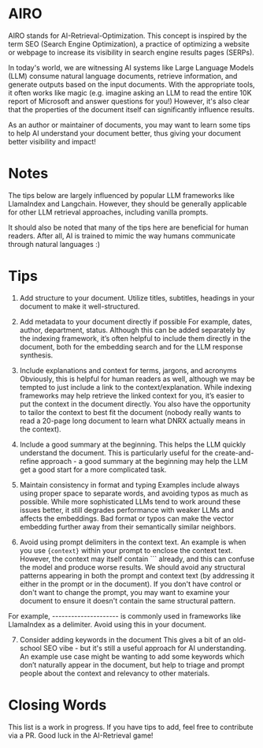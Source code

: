 # AIRO
AIRO stands for AI-Retrieval-Optimization. This concept is inspired by the term SEO (Search Engine Optimization), a practice of optimizing a website or webpage to increase its visibility in search engine results pages (SERPs).

In today's world, we are witnessing AI systems like Large Language Models (LLM) consume natural language documents, retrieve information, and generate outputs based on the input documents. With the appropriate tools, it often works like magic (e.g. imagine asking an LLM to read the entire 10K report of Microsoft and answer questions for you!) However, it's also clear that the properties of the document itself can significantly influence results.

As an author or maintainer of documents, you may want to learn some tips to help AI understand your document better, thus giving your document better visibility and impact!

# Notes
The tips below are largely influenced by popular LLM frameworks like LlamaIndex and Langchain. However, they should be generally applicable for other LLM retrieval approaches, including vanilla prompts.

It should also be noted that many of the tips here are beneficial for human readers. After all, AI is trained to mimic the way humans communicate through natural languages :)

# Tips
1. Add structure to your document.
Utilize titles, subtitles, headings in your document to make it well-structured.

2. Add metadata to your document directly if possible
For example, dates, author, department, status. Although this can be added separately by the indexing framework, it’s often helpful to include them directly in the document, both for the embedding search and for the LLM response synthesis.

3. Include explanations and context for terms, jargons, and acronyms
Obviously, this is helpful for human readers as well, although we may be tempted to just include a link to the context/explanation. While indexing frameworks may help retrieve the linked context for you, it’s easier to put the context in the document directly. You also have the opportunity to tailor the context to best fit the document (nobody really wants to read a 20-page long document to learn what DNRX actually means in the context).

4. Include a good summary at the beginning.
This helps the LLM quickly understand the document. This is particularly useful for the create-and-refine approach - a good summary at the beginning may help the LLM get a good start for a more complicated task.

5. Maintain consistency in format and typing
Examples include always using proper space to separate words, and avoiding typos as much as possible. While more sophisticated LLMs tend to work around these issues better, it still degrades performance with weaker LLMs and affects the embeddings. Bad format or typos can make the vector embedding further away from their semantically similar neighbors.

6. Avoid using prompt delimiters in the context text.
An example is when you use ```{context}``` within your prompt to enclose the context text. However, the context may itself contain ``` already, and this can confuse the model and produce worse results. We should avoid any structural patterns appearing in both the prompt and context text (by addressing it either in the prompt or in the document). If you don't have control or don't want to change the prompt, you may want to examine your document to ensure it doesn't contain the same structural pattern.

For example, --------------------- is commonly used in frameworks like LlamaIndex as a delimiter. Avoid using this in your document.

7. Consider adding keywords in the document
This gives a bit of an old-school SEO vibe - but it's still a useful approach for AI understanding. An example use case might be wanting to add some keywords which don’t naturally appear in the document, but help to triage and prompt people about the context and relevancy to other materials.

# Closing Words
This list is a work in progress. If you have tips to add, feel free to contribute via a PR. Good luck in the AI-Retrieval game!








